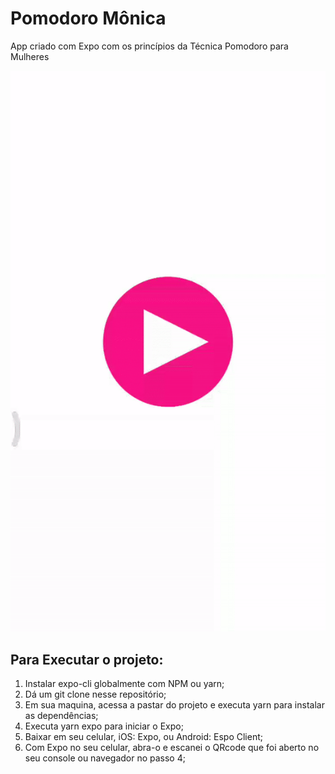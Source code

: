 # Pomodoro Mônica

App criado com Expo com os princípios da Técnica Pomodoro para Mulheres

![](assets/pomodoro-monica.gif)

## Para Executar o projeto:
1. Instalar expo-cli globalmente com NPM ou yarn;
2. Dá um git clone nesse repositório;
3. Em sua maquina, acessa a pastar do projeto e executa yarn para instalar as dependências;
4. Executa yarn expo para iniciar o Expo;
5. Baixar em seu celular, iOS: Expo, ou Android: Espo Client;
6. Com Expo no seu celular, abra-o e escanei o QRcode que foi aberto no seu console ou navegador no passo 4;
